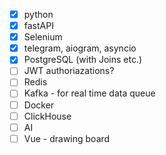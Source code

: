- [x] python
- [x] fastAPI
- [x] Selenium
- [x] telegram, aiogram, asyncio
- [x] PostgreSQL (with Joins etc.)
- [ ] JWT authoriazations?
- [ ] Redis
- [ ] Kafka - for real time data queue
- [ ] Docker
- [ ] ClickHouse
- [ ] AI
- [ ] Vue - drawing board